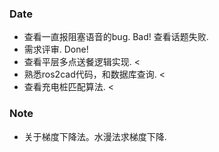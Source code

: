 ### Date
- 查看一直报阻塞语音的bug. Bad! 查看话题失败.
- 需求评审. Done!
- 查看平层多点送餐逻辑实现. <
- 熟悉ros2cad代码，和数据库查询. < 
- 查看充电桩匹配算法. <

### Note
- 关于梯度下降法。水漫法求梯度下降.